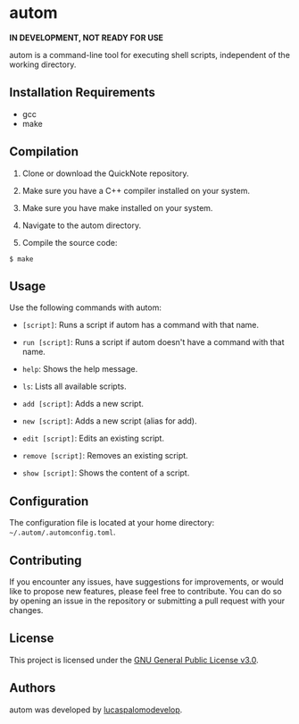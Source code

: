 # autom

**IN DEVELOPMENT, NOT READY FOR USE**

autom is a command-line tool for executing shell scripts, independent of the working directory.

## Installation Requirements
- gcc
- make

## Compilation

1. Clone or download the QuickNote repository.

2. Make sure you have a C++ compiler installed on your system.

3. Make sure you have make installed on your system. 

4. Navigate to the autom directory.

5. Compile the source code:

`$ make`

## Usage

Use the following commands with autom:

- `[script]`: Runs a script if autom has a command with that name.

- `run [script]`: Runs a script if autom doesn't have a command with that name.

- `help`: Shows the help message.

- `ls`: Lists all available scripts.

- `add [script]`: Adds a new script.

- `new [script]`: Adds a new script (alias for add).

- `edit [script]`: Edits an existing script.

- `remove [script]`: Removes an existing script.

- `show [script]`: Shows the content of a script.


## Configuration

The configuration file is located at your home directory: `~/.autom/.automconfig.toml`. 


## Contributing

If you encounter any issues, have suggestions for improvements, or would like to propose new features, please feel free to contribute. You can do so by opening an issue in the repository or submitting a pull request with your changes.

## License

This project is licensed under the [GNU General Public License v3.0](LICENSE).

## Authors

autom was developed by [lucaspalomodevelop](https://github.com/lucaspalomodevelop).